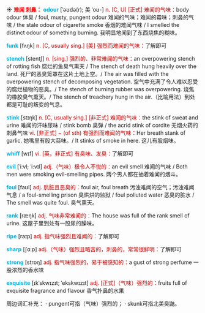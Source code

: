 ☀ <font color="red">**难闻 刺鼻：**</font>
<font color="sky blue">**odour**</font> [ˈəʊdə(r); 美 ˈoʊ-]
<font color="#c00000">n. [C, U] [正式] 难闻的气味：</font>body odour 体臭 / foul, musty, pungent odour 难闻的气味；难闻的霉味；刺鼻的气味 / the stale odour of cigarette smoke 香烟的难闻气味 / I smelled the distinct odour of something burning. 我明显地闻到了东西烧焦的糊味。
          
<font color="sky blue">**funk**</font> [fʌŋk]
<font color="#c00000">n. [C, usually sing.] [美] 强烈而难闻的气味：</font>了解即可           

<font color="sky blue">**stench**</font> [stentʃ]
<font color="#c00000">n. [sing.] 强烈的、非常难闻的气味：</font>an overpowering stench of rotting fish 腐烂的鱼臭气熏天 / The stench of death hung heavily over the land. 死尸的恶臭笼罩在这片土地上空。/ The air was filled with the overpowering stench of decomposing vegetation. 空气中充满了令人难以忍受的腐烂植物的恶臭。/ The stench of burning rubber was overpowering. 烧焦的橡胶臭气熏天。/ The stench of treachery hung in the air.（比喻用法）到处都是可耻的叛变的气息。           

<font color="sky blue">**stink**</font> [stɪŋk]
<font color="#c00000">n. [C, usually sing.] [非正式] 难闻的气味：</font>the stink of sweat and urine 难闻的汗味尿味 / stink bomb 臭弹 / the acrid stink of cordite 无烟火药的刺鼻气味 <font color="#c00000">vi. [非正式] ~ (of sth) 有强烈而难闻的气味：</font>Her breath stank of garlic. 她嘴里有股大蒜味。/ It stinks of smoke in here. 这儿有股烟味。
           
<font color="sky blue">**whiff**</font> [wɪf]
<font color="#c00000">vi. [英，非正式] 有臭味、发臭：</font>了解即可
           
<font color="sky blue">**evil**</font> [ˈi:vl; ˈi:vɪl]
<font color="#c00000">adj.（气味）极令人不悦的：</font>an evil smell 难闻的气味 / Both men were smoking evil-smelling pipes. 两个男人都在抽着难闻的烟斗。

<font color="sky blue">**foul**</font> [faʊl]
<font color="#c00000">adj. 肮脏且恶臭的：</font>foul air, foul breath 污浊难闻的空气；污浊难闻气息 / a foul-smelling prison 臭烘烘的监狱 / foul polluted water 恶臭的脏水 / The smell was quite foul. 臭气熏天。

<font color="sky blue">**rank**</font> [ræŋk] 
<font color="#c00000">adj. 气味非常难闻的：</font>The house was full of the rank smell of urine. 这屋子里到处有一股尿的臊味。

<font color="sky blue">**ripe**</font> [raɪp] 
<font color="#c00000">adj. 指气味强烈且难闻的：</font>了解即可

<font color="sky blue">**sharp**</font> [ʃɑːp] 
<font color="#c00000">adj.（气味）强烈且略苦的，刺鼻的，常常很鲜明：</font>了解即可

<font color="sky blue">**strong**</font> [strɒŋ] 
<font color="#c00000">adj. 指气味强烈的，易于被感知的：</font>a gust of strong perfume 一股浓烈的香水味
           
<font color="sky blue">**exquisite**</font> [ɪkˈskwɪzɪt; ˈekskwɪzɪt]
<font color="#c00000">adj. [正式]（气味）强烈的：</font>fruits full of exquisite fragrance and flavour 香气扑鼻的水果

周边词汇补充：
· pungent可指（气味）强烈的；
· skunk可指北美臭鼬。

